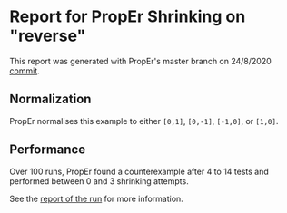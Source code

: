 # Report for PropEr Shrinking on "reverse"

This report was generated with PropEr's master branch on 24/8/2020
[commit](https://github.com/proper-testing/proper/commit/8bed46993a3bd908ba9631ee8699071a2c0f0aa0).

## Normalization

PropEr normalises this example to either ``[0,1]``, ``[0,-1]``, ``[-1,0]``, or ``[1,0]``.

## Performance

Over 100 runs, PropEr found a counterexample after 4 to 14 tests
and performed between 0 and 3 shrinking attempts.

See the [report of the run](reverse.report) for more information.
